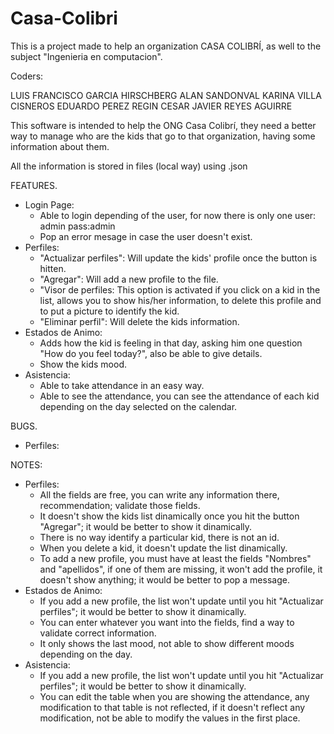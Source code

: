 # Casa-Colibri
This is a project made to help an organization CASA COLIBRÍ, as well to the subject "Ingenieria en computacion".

Coders:

LUIS FRANCISCO GARCIA HIRSCHBERG
ALAN SANDONVAL
KARINA VILLA CISNEROS
EDUARDO PEREZ REGIN
CESAR JAVIER REYES AGUIRRE

This software is intended to help the ONG Casa Colibrí, they need a better way to manage who are the kids that go 
to that organization, having some information about them.

All the information is stored in files (local way) using .json

FEATURES.

- Login Page:
  - Able to login depending of the user, for now there is only one user: admin pass:admin
  - Pop an error mesage in case the user doesn't exist.
- Perfiles:
  - "Actualizar perfiles": Will update the kids' profile once the button is hitten.
  - "Agregar": Will add a new profile to the file.
  - "Visor de perfiles: This option is activated if you click on a kid in the list, allows you to show his/her information, 
     to delete this profile and to put a picture to identify the kid.
  - "Eliminar perfil": Will delete the kids information.
- Estados de Animo:
  - Adds how the kid is feeling in that day, asking him one question "How do you feel today?", also be able to give 
    details.
  - Show the kids mood.
- Asistencia:
  - Able to take attendance in an easy way.
  - Able to see the attendance, you can see the attendance of each kid depending on the day selected on the calendar.
    
  
BUGS.
  - Perfiles:
  
NOTES:
  - Perfiles:
    - All the fields are free, you can write any information there, recommendation; validate those fields.
    - It doesn't show the kids list dinamically once you hit the button "Agregar"; it would be better to show it dinamically.
    - There is no way identify a particular kid, there is not an id.
    - When you delete a kid, it doesn't update the list dinamically.
    - To add a new profile, you must have at least the fields "Nombres" and "apellidos", if one of them are missing, it won't
      add the profile, it doesn't show anything; it would be better to pop a message.
 - Estados de Animo:
    - If you add a new profile, the list won't update until you hit "Actualizar perfiles"; it would be better to 
      show it dinamically.
    - You can enter whatever you want into the fields, find a way to validate correct information.
    - It only shows the last mood, not able to show different moods depending on the day.
  - Asistencia:
    - If you add a new profile, the list won't update until you hit "Actualizar perfiles"; it would be better to 
      show it dinamically.
    - You can edit the table when you are showing the attendance, any modification to that table is not reflected, if it
      doesn't reflect any modification, not be able to modify the values in the first place.
